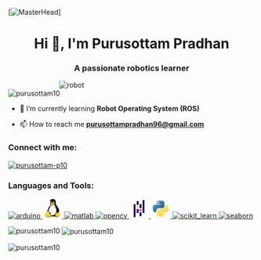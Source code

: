 [![MasterHead](https://user-images.githubusercontent.com/74038190/241765440-80728820-e06b-4f96-9c9e-9df46f0cc0a5.gif)]
<h1 align="center">Hi 👋, I'm Purusottam Pradhan</h1>
<h3 align="center">A passionate robotics learner</h3>
<img align="right" alt="robot" width="400" src="https://twin-cities.umn.edu/sites/twin-cities.umn.edu/files/banner%20robot%20hand%20-%20news.gif">

<p align="left"> <img src="https://komarev.com/ghpvc/?username=purusottam10&label=Profile%20views&color=0e75b6&style=flat" alt="purusottam10" /> </p>

- 🌱 I’m currently learning **Robot Operating System (ROS)**

- 📫 How to reach me **purusottampradhan96@gmail.com**

<h3 align="left">Connect with me:</h3>
<p align="left">
<a href="https://linkedin.com/in/purusottam-p10" target="blank"><img align="center" src="https://raw.githubusercontent.com/rahuldkjain/github-profile-readme-generator/master/src/images/icons/Social/linked-in-alt.svg" alt="purusottam-p10" height="30" width="40" /></a>
</p>

<h3 align="left">Languages and Tools:</h3>
<p align="left"> <a href="https://www.arduino.cc/" target="_blank" rel="noreferrer"> <img src="https://cdn.worldvectorlogo.com/logos/arduino-1.svg" alt="arduino" width="40" height="40"/> </a> <a href="https://www.linux.org/" target="_blank" rel="noreferrer"> <img src="https://raw.githubusercontent.com/devicons/devicon/master/icons/linux/linux-original.svg" alt="linux" width="40" height="40"/> </a> <a href="https://www.mathworks.com/" target="_blank" rel="noreferrer"> <img src="https://upload.wikimedia.org/wikipedia/commons/2/21/Matlab_Logo.png" alt="matlab" width="40" height="40"/> </a> <a href="https://opencv.org/" target="_blank" rel="noreferrer"> <img src="https://www.vectorlogo.zone/logos/opencv/opencv-icon.svg" alt="opencv" width="40" height="40"/> </a> <a href="https://pandas.pydata.org/" target="_blank" rel="noreferrer"> <img src="https://raw.githubusercontent.com/devicons/devicon/2ae2a900d2f041da66e950e4d48052658d850630/icons/pandas/pandas-original.svg" alt="pandas" width="40" height="40"/> </a> <a href="https://www.python.org" target="_blank" rel="noreferrer"> <img src="https://raw.githubusercontent.com/devicons/devicon/master/icons/python/python-original.svg" alt="python" width="40" height="40"/> </a> <a href="https://scikit-learn.org/" target="_blank" rel="noreferrer"> <img src="https://upload.wikimedia.org/wikipedia/commons/0/05/Scikit_learn_logo_small.svg" alt="scikit_learn" width="40" height="40"/> </a> <a href="https://seaborn.pydata.org/" target="_blank" rel="noreferrer"> <img src="https://seaborn.pydata.org/_images/logo-mark-lightbg.svg" alt="seaborn" width="40" height="40"/> </a> </p>

<p><img align="left" src="https://github-readme-stats.vercel.app/api/top-langs?username=purusottam10&show_icons=true&locale=en&layout=compact" alt="purusottam10" /></p>

<p>&nbsp;<img align="center" src="https://github-readme-stats.vercel.app/api?username=purusottam10&show_icons=true&locale=en" alt="purusottam10" /></p>

<p><img align="center" src="https://github-readme-streak-stats.herokuapp.com/?user=purusottam10&" alt="purusottam10" /></p>


